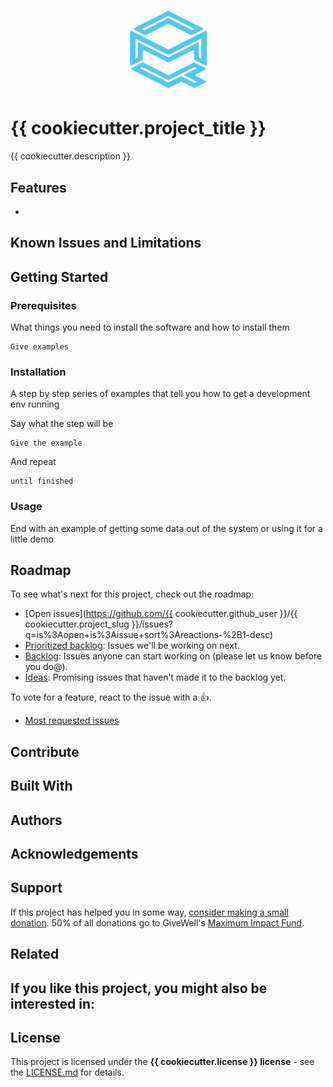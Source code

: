 <h1 align="center">
  <a href="https://github.com/{{ cookiecutter.github_user }}/{{ cookiecutter.project_slug }}">
    <img src="{{ cookiecutter.project_name }}/assets/logo.svg" alt="Logo" width="125" height="125">
  </a>
</h1>

# {{ cookiecutter.project_title }}

{{ cookiecutter.description }}

## Features

- 

## Known Issues and Limitations



## Getting Started

### Prerequisites

What things you need to install the software and how to install them

```
Give examples
```

### Installation

A step by step series of examples that tell you how to get a development env running

Say what the step will be

```
Give the example
```

And repeat

```
until finished
```

### Usage

End with an example of getting some data out of the system or using it for a little demo

## Roadmap

To see what's next for this project, check out the roadmap:

- [Open issues](https://github.com/{{ cookiecutter.github_user }}/{{ cookiecutter.project_slug }}/issues?q=is%3Aopen+is%3Aissue+sort%3Areactions-%2B1-desc)
- [Prioritized backlog](https://github.com/marcusolsson/obsidian-projects/issues?q=is%3Aopen+is%3Aissue+label%3Apriority%2Fhigh+sort%3Areactions-%2B1-desc+): Issues we'll be working on next.
- [Backlog](https://github.com/marcusolsson/obsidian-projects/issues?q=is%3Aopen+is%3Aissue+label%3Alifecycle%2Fbacklog+sort%3Areactions-%2B1-desc): Issues anyone can start working on (please let us know before you do@).
- [Ideas](https://github.com/marcusolsson/obsidian-projects/issues?q=is%3Aopen+is%3Aissue+label%3Alifecycle%2Fidea+sort%3Areactions-%2B1-desc): Promising issues that haven't made it to the backlog yet.

To vote for a feature, react to the issue with a :+1:.

- [Most requested issues](https://github.com/marcusolsson/obsidian-projects/issues?q=is%3Aissue+is%3Aopen+sort%3Areactions-%2B1-desc) 

## Contribute



## Built With



## Authors



## Acknowledgements


## Support

If this project has helped you in some way, [consider making a small donation](https://ko-fi.com/quinnmchugh). 50% of all donations go to GiveWell's [Maximum Impact Fund](https://www.givewell.org/top-charities-fund).

## Related

If you like this project, you might also be interested in:
- 

## License

This project is licensed under the **{{ cookiecutter.license }} license** - see the [LICENSE.md](LICENSE.md) for details.

